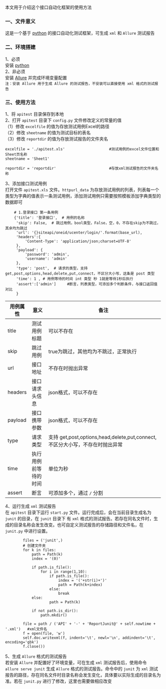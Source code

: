 本文用于介绍这个接口自动化框架的使用方法
### 一、文件意义    
这是一个基于 [python](https://www.python.org/) 的接口自动化测试框架，可生成 `xml` 和 `Allure` 测试报告      
### 二、环境搭建    
1、必须          
安装 [python](https://www.python.org/)            
2、非必须   
安装 [Allure](http://allure.qatools.ru/) 并完成环境变量配置      
`注：安装 Allure 用于生成 Allure 的测试报告，不安装可以直接使用 xml 格式的测试报告`           
### 三、使用方法    
1、将 `apitest` 目录保存到本地     
2、打开 `apitest` 目录下 `config.py` 文件修改定义的常量的值      
（1）修改 `excelfile` 的值为存放测试用例Excel的路径   
（2）修改  `sheetname` 的值为测试目标的表名    
（3）修改 `reportdir` 的值为存放测试报告的文件夹名       
```
excelfile = './apitest.xls'                    #测试用例的excel文件位置和Sheet页名称
sheetname = 'Sheet1'

reportdir = 'reportdir'                        #存放xml测试报告的文件夹名称
```       
3、添加接口测试用例       
打开文件 `apitest.xls` 文件。`httpurl_data` 为存放测试用例的列表，列表每一个类型为字典的值表示一条测试用例，添加测试用例只需要按照模板添加字典类型的数据即可       
```
    # 1.登录接口 第一条用例
    {'title': '登录接口',  # 用例的名称
     'skip': False,  # 跳过用例，bool类型，False，空，0，不存在skip为不跳过，其余均为跳过
     'url': '{}siteapi/oneid/ucenter/login/'.format(base_url),
     'headers':{
         'Content-Type': 'application/json;charset=UTF-8'    
     },
     'payload': {
         'password': 'admin',
         'username': 'admin'
     },
     'type': 'post',  # 请求的类型，支持 get,post,options,head,delete,put,connect，不区分大小写，这条是 post 类型
     'time': 1 , # 用例等待的时间 int 类型 秒 1就是等待1秒后执行
     'assert':['admin']     #断言，列表类型，可添加多个判断条件，与接口返回值对比
     }
``` 
|用例属性|意义|备注|
|-----|-----------|----|
|title|测试用例标题|可以不存在|
|skip|跳过用例|true为跳过，其他均为不跳过，正常执行|
|url|接口地址|不存在时抛出异常|
|headers|接口请求头信息|json格式，可以不存在|
|payload|接口携带参数|json格式，可以不存在|
|type|请求类型|支持 get,post,options,head,delete,put,connect,不区分大小写，不存在时抛出异常|    
|time|执行用例前等待的时间|单位为秒|
|assert|断言|可添加多个，通过 `/` 分割|

4、运行生成 `xml` 测试报告      
在 `apitest` 目录下运行 `start.py` 文件。运行完成后，会在当前目录生成名为 `junit` 的目录，在 `junit` 目录下 有 `xml` 格式的测试报告。若存在同名文件时，生成的目录名称会发生改变。也可自定义测试报告的存储路径和文件名，在 `junit.py` 中进行设置。
```
        files = ('junit',)
        # 创建文件夹
        for k in files:
            path = Path(k)
            index = '(0)'
            
            if path.is_file():
                for i in range(1,10):
                    if path.is_file():
                        index = '('+str(i)+')'
                        path = Path(k+index)
                    else:
                        break
            else:
                    path = Path(k)

            if not path.is_dir():
                path.mkdir()

        file = path / ('API' + '-' + 'ReportJunit@' + self.nowtime + '.xml')   #xml文件名
        f = open(file, 'w')
        self.doc.writexml(f, indent='\t', newl='\n', addindent='\t', encoding='gbk')
        f.close())
```
5、生成 `Allure` 格式的测试报告       
若安装 `Allure` 并配置好了环境变量，可在生成 `xml` 测试报告后，使用命令 `allure serve junit` 生成 `Allure` 格式的测试报告。命令中的 `junit` 为 `xml` 测试报告的路径，存在同名文件时目录名称会发生变化，具体要以实际生成的目录名为准。若在 `junit.py` 进行了修改，这里也需要做相应改变
